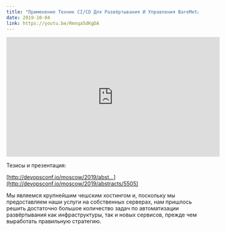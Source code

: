 ```yaml
---
title: "Применение Техник CI/CD Для Развёртывания И Управления BareMetal Инфраструктурой"
date: 2019-10-04
link: https://youtu.be/Rmnqa5dKgDA
---
```


<iframe width="560" height="315" src="https://www.youtube.com/embed/Rmnqa5dKgDA" frameborder="0" allow="accelerometer; autoplay; encrypted-media; gyroscope; picture-in-picture" allowfullscreen></iframe>

Тезисы и презентация:

[http://devopsconf.io/moscow/2019/abst...](http://devopsconf.io/moscow/2019/abstracts/5505)

Мы являемся крупнейшим чешским хостингом и, поскольку мы предоставляем наши услуги на собственных серверах, нам пришлось решить достаточно большое количество задач по автоматизации развёртывания как инфраструктуры, так и новых сервисов, прежде чем выработать правильную стратегию.

<!--more-->
